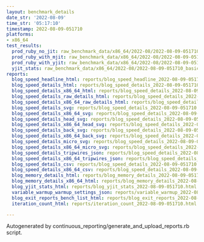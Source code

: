 ```yaml
---
layout: benchmark_details
date_str: '2022-08-09'
time_str: '05:17:10'
timestamp: 2022-08-09-051710
platforms:
- x86_64
test_results:
  prod_ruby_no_jit: raw_benchmark_data/x86_64/2022-08/2022-08-09-051710_basic_benchmark_prod_ruby_no_jit.json
  prod_ruby_with_mjit: raw_benchmark_data/x86_64/2022-08/2022-08-09-051710_basic_benchmark_prod_ruby_with_mjit.json
  prod_ruby_with_yjit: raw_benchmark_data/x86_64/2022-08/2022-08-09-051710_basic_benchmark_prod_ruby_with_yjit.json
  yjit_stats: raw_benchmark_data/x86_64/2022-08/2022-08-09-051710_basic_benchmark_yjit_stats.json
reports:
  blog_speed_headline_html: reports/blog_speed_headline_2022-08-09-051710.html
  blog_speed_details_html: reports/blog_speed_details_2022-08-09-051710.html
  blog_speed_details_x86_64_html: reports/blog_speed_details_2022-08-09-051710.x86_64.html
  blog_speed_details_raw_details_html: reports/blog_speed_details_2022-08-09-051710.raw_details.html
  blog_speed_details_x86_64_raw_details_html: reports/blog_speed_details_2022-08-09-051710.x86_64.raw_details.html
  blog_speed_details_svg: reports/blog_speed_details_2022-08-09-051710.svg
  blog_speed_details_x86_64_svg: reports/blog_speed_details_2022-08-09-051710.x86_64.svg
  blog_speed_details_head_svg: reports/blog_speed_details_2022-08-09-051710.head.svg
  blog_speed_details_x86_64_head_svg: reports/blog_speed_details_2022-08-09-051710.x86_64.head.svg
  blog_speed_details_back_svg: reports/blog_speed_details_2022-08-09-051710.back.svg
  blog_speed_details_x86_64_back_svg: reports/blog_speed_details_2022-08-09-051710.x86_64.back.svg
  blog_speed_details_micro_svg: reports/blog_speed_details_2022-08-09-051710.micro.svg
  blog_speed_details_x86_64_micro_svg: reports/blog_speed_details_2022-08-09-051710.x86_64.micro.svg
  blog_speed_details_tripwires_json: reports/blog_speed_details_2022-08-09-051710.tripwires.json
  blog_speed_details_x86_64_tripwires_json: reports/blog_speed_details_2022-08-09-051710.x86_64.tripwires.json
  blog_speed_details_csv: reports/blog_speed_details_2022-08-09-051710.csv
  blog_speed_details_x86_64_csv: reports/blog_speed_details_2022-08-09-051710.x86_64.csv
  blog_memory_details_html: reports/blog_memory_details_2022-08-09-051710.html
  blog_memory_details_x86_64_html: reports/blog_memory_details_2022-08-09-051710.x86_64.html
  blog_yjit_stats_html: reports/blog_yjit_stats_2022-08-09-051710.html
  variable_warmup_warmup_settings_json: reports/variable_warmup_2022-08-09-051710.warmup_settings.json
  blog_exit_reports_bench_list_html: reports/blog_exit_reports_2022-08-09-051710.bench_list.html
  iteration_count_html: reports/iteration_count_2022-08-09-051710.html

---
```

Autogenerated by continuous_reporting/generate_and_upload_reports.rb script.
